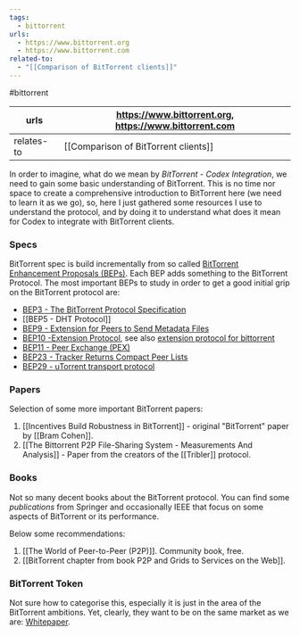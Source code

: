 ```yaml
---
tags:
  - bittorrent
urls:
  - https://www.bittorrent.org
  - https://www.bittorrent.com
related-to:
  - "[[Comparison of BitTorrent clients]]"
---
```

#bittorrent 

| urls       | https://www.bittorrent.org, https://www.bittorrent.com |
| ---------- | ------------------------------------------------------ |
| relates-to | [[Comparison of BitTorrent clients]]                   |

In order to imagine, what do we mean by *BitTorrent - Codex Integration*, we need to gain some basic understanding of BitTorrent. This is no time nor space to create a comprehensive introduction to BitTorrent here (we need to learn it as we go), so, here I just gathered some resources I use to understand the protocol, and by doing it to understand what does it mean for Codex to integrate with BitTorrent clients.

### Specs

BitTorrent spec is build incrementally from so called [BitTorrent Enhancement Proposals (BEPs)](http://bittorrent.org/beps/bep_0000.html). Each BEP adds something to the BitTorrent Protocol. The most important BEPs to study in order to get a good initial grip on the BitTorrent protocol are:

- [BEP3 - The BitTorrent Protocol Specification](http://bittorrent.org/beps/bep_0003.html)
- [[BEP5 - DHT Protocol]]
- [BEP9 - Extension for Peers to Send Metadata Files](http://bittorrent.org/beps/bep_0009.html)
- [BEP10 -Extension Protocol](http://bittorrent.org/beps/bep_0010.html), see also [extension protocol for bittorrent](https://www.rasterbar.com/products/libtorrent/extension_protocol.html)
- [BEP11 - Peer Exchange (PEX)](http://bittorrent.org/beps/bep_0011.html)
- [BEP23 - Tracker Returns Compact Peer Lists](http://bittorrent.org/beps/bep_0023.html)
- [BEP29 - uTorrent transport protocol](http://bittorrent.org/beps/bep_0029.html)

### Papers

Selection of some more important BitTorrent papers:

1. [[Incentives Build Robustness in BitTorrent]] - original "BitTorrent" paper by [[Bram Cohen]].
2. [[The Bittorrent P2P File-Sharing System - Measurements And Analysis]] - Paper from the creators of the [[Tribler]] protocol.

### Books

Not so many decent books about the BitTorrent protocol. You can find some *publications* from Springer and occasionally IEEE that focus on some aspects of BitTorrent or its performance.

Below some recommendations:

1. [[The World of Peer-to-Peer (P2P)]]. Community book, free.
2. [[BitTorrent chapter from book P2P and Grids to Services on the Web]].


### BitTorrent Token

Not sure how to categorise this, especially it is just in the area of the BitTorrent ambitions. Yet, clearly, they want to be on the same market as we are: [Whitepaper](https://www.bittorrent.com/btt/btt-docs/BitTorrent_(BTT)_White_Paper_v0.8.7_Feb_2019.pdf).
